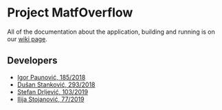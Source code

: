 # Project MatfOverflow

All of the documentation about the application, building and running is on our [wiki page](https://gitlab.com/matfpveb/projekti/2022-2023/03-MatfOverflow/-/wikis/home).

## Developers

- [Igor Paunović, 185/2018](https://gitlab.com/idzii)
- [Dušan Stanković, 293/2018](https://gitlab.com/mi18293)
- [Stefan Drljević, 103/2019](https://gitlab.com/stefan_103_2019)
- [Ilija Stojanović, 77/2019](https://gitlab.com/ilija-s)

